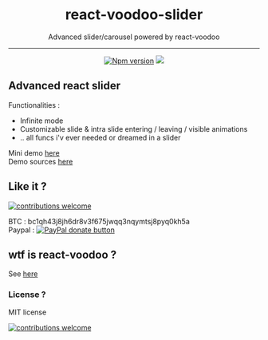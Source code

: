 <h1 align="center">react-voodoo-slider</h1>
<p align="center">Advanced slider/carousel powered by react-voodoo</p>

___


<p align="center">
<a href="https://www.npmjs.com/package/react-voodoo-slider">
<img src="https://img.shields.io/npm/v/react-voodoo-slider.svg" alt="Npm version" /></a>
<img src="https://img.shields.io/badge/contributions-welcome-brightgreen.svg?style=flat" />
</p>

## Advanced react slider

Functionalities :

- Infinite mode
- Customizable slide & intra slide entering / leaving / visible animations
- .. all funcs i'v ever needed or dreamed in a slider

Mini demo [here](http://htmlpreview.github.io/?https://github.com/react-voodoo/react-voodoo-slider/blob/master/dist.samples/index.html)<br/>
Demo sources [here](./samples)

## Like it ?

[![contributions welcome](https://img.shields.io/badge/contributions-welcome-brightgreen.svg?style=flat)](#)

BTC     : bc1qh43j8jh6dr8v3f675jwqq3nqymtsj8pyq0kh5a<br/>
Paypal  : <span class="badge-paypal"><a href="https://www.paypal.com/donate/?hosted_button_id=ECHYGKY3GR7CN" title="Donate to this project using Paypal"><img src="https://img.shields.io/badge/paypal-donate-yellow.svg" alt="PayPal donate button" /></a></span>

## wtf is react-voodoo ?

See [here](https://github.com/react-voodoo/react-voodoo)

### License ?

MIT license

[![contributions welcome](https://img.shields.io/badge/contributions-welcome-brightgreen.svg?style=flat)](#)
